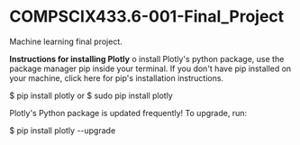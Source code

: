 # COMPSCIX433.6-001-Final_Project
Machine learning final project.

__Instructions for installing Plotly__
o install Plotly's python package, use the package manager pip inside your terminal. If you don't have pip installed on your machine, click here for pip's installation instructions.

$ pip install plotly or $ sudo pip install plotly

Plotly's Python package is updated frequently! To upgrade, run:

$ pip install plotly --upgrade

